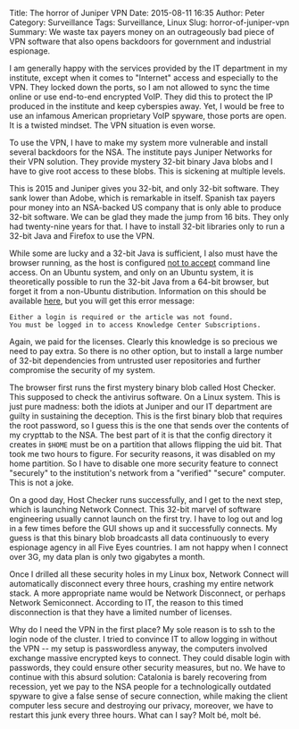 Title: The horror of Juniper VPN
Date: 2015-08-11 16:35
Author: Peter
Category: Surveillance
Tags: Surveillance, Linux
Slug: horror-of-juniper-vpn
Summary: We waste tax payers money on an outrageously bad piece of VPN software that also opens backdoors for government and industrial espionage.

I am generally happy with the services provided by the IT department in my institute, except when it comes to "Internet" access and especially to the VPN. They locked down the ports, so I am not allowed to sync the time online or use end-to-end encrypted VoIP. They did this to protect the IP produced in the institute and keep cyberspies away. Yet, I would be free to use an infamous American proprietary VoIP spyware, those ports are open. It is a twisted mindset. The VPN situation is even worse.

To use the VPN, I have to make my system more vulnerable and install several backdoors for the NSA. The institute pays Juniper Networks for their VPN solution. They provide mystery 32-bit binary Java blobs and I have to give root access to these blobs. This is sickening at multiple levels.

This is 2015 and Juniper gives you 32-bit, and only 32-bit software. They sank lower than Adobe, which is remarkable in itself. Spanish tax payers pour money into an NSA-backed US company that is only able to produce 32-bit software. We can be glad they made the jump from 16 bits. They only had twenty-nine years for that. I have to install 32-bit libraries only to run a 32-bit Java and Firefox to use the VPN. 

While some are lucky and a 32-bit Java is sufficient, I also must have the browser running, as the host is configured [not to accept](https://wiki.archlinux.org/index.php/Juniper_VPN#ncapp.error_Failed_to_connect.2Fauthenticate_with_IVE) command line access. On an Ubuntu system, and only on an Ubuntu system, it is theoretically possible to run the 32-bit Java from a 64-bit browser, but forget it from a non-Ubuntu distribution. Information on this should be available [here](https://kb.juniper.net/InfoCenter/index?page=content&id=KB25230), but you will get this error message:

    Either a login is required or the article was not found.
    You must be logged in to access Knowledge Center Subscriptions.

Again, we paid for the licenses. Clearly this knowledge is so precious we need to pay extra. So there is no other option, but to install a large number of 32-bit dependencies from untrusted user repositories and further compromise the security of my system.

The browser first runs the first mystery binary blob called Host Checker. This supposed to check the antivirus software. On a Linux system. This is just pure madness: both the idiots at Juniper and our IT department are guilty in sustaining the deception. This is the first binary blob that requires the root password, so I guess this is the one that sends over the contents of my crypttab to the NSA. The best part of it is that the config directory it creates in `$HOME` must be on a partition that allows flipping the uid bit. That took me two hours to figure. For security reasons, it was disabled on my home partition. So I have to disable one more security feature to connect "securely" to the institution's network from a "verified" "secure" computer. This is not a joke.

On a good day, Host Checker runs successfully, and I get to the next step, which is launching Network Connect. This 32-bit marvel of software engineering usually cannot launch on the first try. I have to log out and log in a few times before the GUI shows up and it successfully connects. My guess is that this binary blob broadcasts all data continuously to every espionage agency in all Five Eyes countries. I am not happy when I connect over 3G, my data plan is only two gigabytes a month.

Once I drilled all these security holes in my Linux box, Network Connect will automatically disconnect every three hours, crashing my entire network stack. A more appropriate name would be Network Disconnect, or perhaps Network Semiconnect. According to IT, the reason to this timed disconnection is that they have a limited number of licenses. 

Why do I need the VPN in the first place? My sole reason is to ssh to the login node of the cluster. I tried to convince IT to allow logging in without the VPN -- my setup is passwordless anyway, the computers involved exchange massive encrypted keys to connect. They could disable login with passwords, they could ensure other security measures, but no. We have to continue with this absurd solution: Catalonia is barely recovering from recession, yet we pay to the NSA people for a technologically outdated spyware to give a false sense of secure connection, while making the client computer less secure and destroying our privacy, moreover, we have to restart this junk every three hours. What can I say? Molt bé, molt bé.
